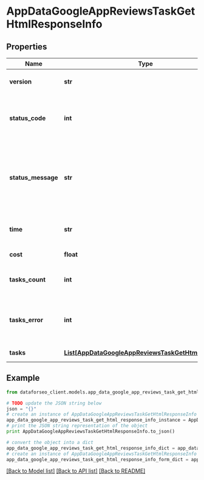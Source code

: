 # AppDataGoogleAppReviewsTaskGetHtmlResponseInfo


## Properties

Name | Type | Description | Notes
------------ | ------------- | ------------- | -------------
**version** | **str** | the current version of the API | [optional] 
**status_code** | **int** | general status code you can find the full list of the response codes here | [optional] 
**status_message** | **str** | general informational message you can find the full list of general informational messages here | [optional] 
**time** | **str** | total execution time, seconds | [optional] 
**cost** | **float** | total tasks cost, USD | [optional] 
**tasks_count** | **int** | the number of tasks in the tasks array | [optional] 
**tasks_error** | **int** | the number of tasks in the tasks array returned with an error | [optional] 
**tasks** | [**List[AppDataGoogleAppReviewsTaskGetHtmlTaskInfo]**](AppDataGoogleAppReviewsTaskGetHtmlTaskInfo.md) | array of tasks | [optional] 

## Example

```python
from dataforseo_client.models.app_data_google_app_reviews_task_get_html_response_info import AppDataGoogleAppReviewsTaskGetHtmlResponseInfo

# TODO update the JSON string below
json = "{}"
# create an instance of AppDataGoogleAppReviewsTaskGetHtmlResponseInfo from a JSON string
app_data_google_app_reviews_task_get_html_response_info_instance = AppDataGoogleAppReviewsTaskGetHtmlResponseInfo.from_json(json)
# print the JSON string representation of the object
print AppDataGoogleAppReviewsTaskGetHtmlResponseInfo.to_json()

# convert the object into a dict
app_data_google_app_reviews_task_get_html_response_info_dict = app_data_google_app_reviews_task_get_html_response_info_instance.to_dict()
# create an instance of AppDataGoogleAppReviewsTaskGetHtmlResponseInfo from a dict
app_data_google_app_reviews_task_get_html_response_info_form_dict = app_data_google_app_reviews_task_get_html_response_info.from_dict(app_data_google_app_reviews_task_get_html_response_info_dict)
```
[[Back to Model list]](../README.md#documentation-for-models) [[Back to API list]](../README.md#documentation-for-api-endpoints) [[Back to README]](../README.md)


